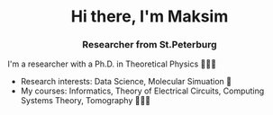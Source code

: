 <div id="header" align="center">
    <h1>Hi there, I'm Maksim</h1> 
    <h3>Researcher from St.Peterburg</h3>
</div>




I'm a researcher with a Ph.D. in Theoretical Physics 👨🏼‍🎓   
* Research interests: Data Science, Molecular Simuation 🧬
* My courses: Informatics, Theory of Electrical Circuits, Computing Systems Theory, Tomography 👨🏼‍🏫
  

